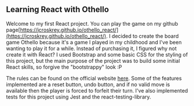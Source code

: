 ## Learning React with Othello
Welcome to my first React project. You can play the game on my github page[https://jcroskrey.github.io/othello_react/](https://jcroskrey.github.io/othello_react/). I decided to create the board game Othello because it's a game I played in my childhood and I've been wanting to play it for a while. Instead of purchasing it, I figured why not create it with React? I used Bootstrap and some basic CSS for the styling of this project, but the main purpose of the project was to build some initial React skills, so forgive the "bootstrappy" look :P

The rules can be found on the official website [here](https://www.worldothello.org/about/about-othello/othello-rules/official-rules/english). Some of the features implemented are a reset button, undo button, and if no valid move is available then the player is forced to forfeit their turn. I've also implemented tests for this project using Jest and the react-testing-library.
